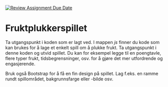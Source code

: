 [![Review Assignment Due Date](https://classroom.github.com/assets/deadline-readme-button-22041afd0340ce965d47ae6ef1cefeee28c7c493a6346c4f15d667ab976d596c.svg)](https://classroom.github.com/a/Maj5syUs)
# Fruktplukkerspillet

Ta utgangspunkt i koden som er lagt ved. I mappen *js* finner du kode som kan brukes for å lage et enkelt spill om å plukke frukt. Ta utgangspunkt i denne koden og utvid spillet. Du kan for eksempel legge til en poengtavle, flere typer frukt, tidsbegrensninger, osv. for å gjøre det mer utfordrende og engasjerende.

Bruk også Bootstrap for å få en fin design på spillet. Lag f.eks. en ramme rundt spillområdet, bakgrunnsfarge eller -bilde osv.